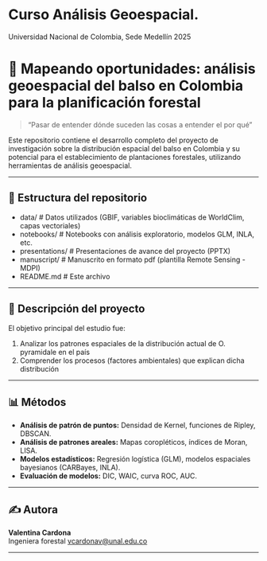 # Curso Análisis Geoespacial.
Universidad Nacional de Colombia, Sede Medellín 2025

# 🌳 Mapeando oportunidades: análisis geoespacial del balso en Colombia para la planificación forestal

> “Pasar de entender dónde suceden las cosas a entender el por qué”

Este repositorio contiene el desarrollo completo del proyecto de investigación sobre la distribución espacial del balso en Colombia y su potencial para el establecimiento de plantaciones forestales, utilizando herramientas de análisis geoespacial.

---

## 📁 Estructura del repositorio

* data/ # Datos utilizados (GBIF, variables bioclimáticas de WorldClim, capas vectoriales)
* notebooks/ # Notebooks con análisis exploratorio, modelos GLM, INLA, etc.
* presentations/ # Presentaciones de avance del proyecto (PPTX)
* manuscript/ # Manuscrito en formato pdf (plantilla Remote Sensing - MDPI)
* README.md # Este archivo

---

## 📌 Descripción del proyecto

El objetivo principal del estudio fue:
1. Analizar los patrones espaciales de la distribución actual de O. pyramidale en el país
2. Comprender los procesos (factores ambientales) que explican dicha distribución

---

## 📊 Métodos

- **Análisis de patrón de puntos:** Densidad de Kernel, funciones de Ripley, DBSCAN.
- **Análisis de patrones areales:** Mapas coropléticos, índices de Moran, LISA.
- **Modelos estadísticos:** Regresión logística (GLM), modelos espaciales bayesianos (CARBayes, INLA).
- **Evaluación de modelos:** DIC, WAIC, curva ROC, AUC.

---

## ✍️ Autora

**Valentina Cardona**  
Ingeniera forestal
vcardonav@unal.edu.co

---
